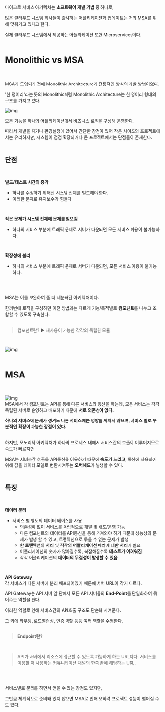 <br>
<br>

마이크로 서비스 아키텍처는 **소프트웨어 개발 기법** 중 하나로, 

많은 클라우드 시스템 회사들이 출시하는 어플리케이션과 업데이트는 거의 MSA를 위해 맞춰가고 있다고 한다. 

실제 클라우드 시스템에서 제공하는 어플리케이션 또한 Microservices이다. 
<br>
<br>

# Monolithic vs MSA
<br>

MSA가 도입되기 전에 Monolithic Architecture가 전통적인 방식의 개발 방법이었다. 

'한 덩어리'라는 뜻의 Monolithic처럼 Monolithic Architecture는 한 덩어리 형태의 구조를 가지고 있다. 
<br>

![img](https://blog.kakaocdn.net/dn/birRMZ/btrURTef4bC/eTzbKe6m9gkcPxLCUsXuz1/img.png)
<br>

모든 기능을 하나의 어플리케이션에서 비즈니스 로직을 구성해 운영한다.

따라서 개발을 하거나 환경설정에 있어서 간단한 장점이 있어 작은 사이즈의 프로젝트에서는 유리하지만, 시스템이 점점 확장되거나 큰 프로젝트에서는 단점들이 존재한다.
<br>
<br>

## 단점
<br>

**빌드/테스트 시간의 증가**
<br>

- 하나를 수정하기 위해선 시스템 전체를 빌드해야 한다. 
- 이러한 문제로 유지보수가 힘들다
<br>

**작은 문제가 시스템 전체에 문제를 일으킴**
<br>

- 하나의 서비스 부분에 트래픽 문제로 서버가 다운되면 모든 서비스 이용이 불가능하다.
<br>

**확장성에 불리**
<br>

- 하나의 서비스 부분에 트래픽 문제로 서버가 다운되면, 모든 서비스 이용이 불가능하다.
<br>
<br>

MSA는 이를 보완하여 좀 더 세분화된 아키텍처이다. 

한꺼번에 로직을 구성하던 이전 방법과는 다르게 기능/목적별로 **컴포넌트**를 나누고 조합할 수 있도록 구축한다. 
<br>
<br>

> 컴포넌트란?
> ▶️ 재사용이 가능한 각각의 독립된 모듈
<br>

![img](https://blog.kakaocdn.net/dn/lHIhP/btrUM5fZaKJ/vfxA64GIr0OFcZzl2IKQ30/img.png)
<br>
<br>

# MSA
<br>

![img](https://blog.kakaocdn.net/dn/4TTOj/btrUVb6iTln/JYrXoVEG4Cp3W4qKZ9UnVK/img.jpg)
<br>
MSA에서 각 컴포넌트는 API를 통해 다른 서비스와 통신을 하는데, 모든 서비스는 각각 독립된 서버로 운영하고 배포하기 때문에 **서로 의존성이 없다.**

**하나의 서비스에 문제가 생겨도 다른 서비스에는 영향을 끼치지 않으며, 서비스 별로 부분적인 확장이 가능한 장점이 있다.**
<br>
<br>

하지만, 모노리틱 아키텍처가 하나의 프로세스 내에서 서비스간의 호출이 이루어지므로 속도가 빠르지만

MSA는 서비스간 호출을 API통신을 이용하기 때문에 **속도가 느리고**, 통신에 사용하기 위해 값을 데이터 모델로 변환시켜주는 **오버헤드**가 발생할 수 있다. 
<br>
<br>

## 특징
<br>

**데이터 분리**
<br>

- 서비스 별 별도의 데이터 베이스를 사용
  - 의존성이 없이 서비스를 독립적으로 개발 및 배포/운영 가능
  - 다른 컴포넌트의 데이터를 API통신을 통해 가져와야 하기 때문에 성능상의 문제가 발생 할 수 있고, 트렌젝션으로 묶을 수 없는 문제가 발생
  - **한 트랜젝션의 처리** 및 **각각의 어플리케이션 에러에 대한 처리**가 필요
  - 어플리케이션의 숫자가 많아질수록, 복잡해질수록 **테스트가 어려워짐**
  - 각각 어플리케이션의 **데이터의 무결성이 발생할 수 있음**
<br>

**API Gateway**
<br>
각 서비스가 다른 서버에 분리 배포되어있기 때문에 서버 URL이 각기 다르다.

API Gateway는 API 서버 앞 단에서 모든 API 서버들의 **End-Point**를 단일화하여 묶어주는 역할을 한다.

이러한 역할로 인해 서비스간의 API호출 구조도 단순화 시켜준다.

그 외에 라우팅, 로드밸런싱, 인증 역할 등등 여러 역할을 수행한다. 
<br>
<br>

> **Endpoint란?**
<br>

> API가 서버에서 리소스에 접근할 수 있도록 가능하게 하는 URL이다.
> 서비스를 이용할 때 사용하는 커뮤니케이션 채널의 한쪽 끝에 해당하는 URL.
<br>
<br>

서비스별로 분리를 하면서 얻을 수 있는 장점도 있지만,

그만큼 체계적으로 준비돼 있지 않으면 MSA로 인해 오히려 프로젝트 성능이 떨어질 수도 있다.